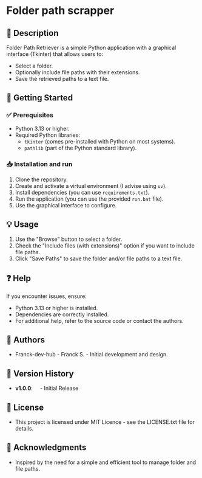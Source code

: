 # Folder path scrapper
## 📌 Description
Folder Path Retriever is a simple Python application with a graphical interface (Tkinter) that allows users to:
- Select a folder.
- Optionally include file paths with their extensions.
- Save the retrieved paths to a text file.

## 🚀 Getting Started
### ✅ Prerequisites
- Python 3.13 or higher.
- Required Python libraries:
  - `tkinter` (comes pre-installed with Python on most systems).
  - `pathlib` (part of the Python standard library).

### 📥 Installation and run
1. Clone the repository.
2. Create and activate a virtual environment (I advise using `uv`).
3. Install dependencies (you can use `requirements.txt`).
4. Run the application (you can use the provided `run.bat` file).
5. Use the graphical interface to configure.

## 💡 Usage
1) Use the "Browse" button to select a folder.
2) Check the "Include files (with extensions)" option if you want to include file paths.
3) Click "Save Paths" to save the folder and/or file paths to a text file.

## ❓ Help
If you encounter issues, ensure:
- Python 3.13 or higher is installed.
- Dependencies are correctly installed.
- For additional help, refer to the source code or contact the authors.

## 👥 Authors
- Franck-dev-hub - Franck S. - Initial development and design.

## 📝 Version History
- **v1.0.0**:
    - Initial Release

## 📜 License
- This project is licensed under MIT Licence - see the LICENSE.txt file for details.

## 💖 Acknowledgments
- Inspired by the need for a simple and efficient tool to manage folder and file paths.
